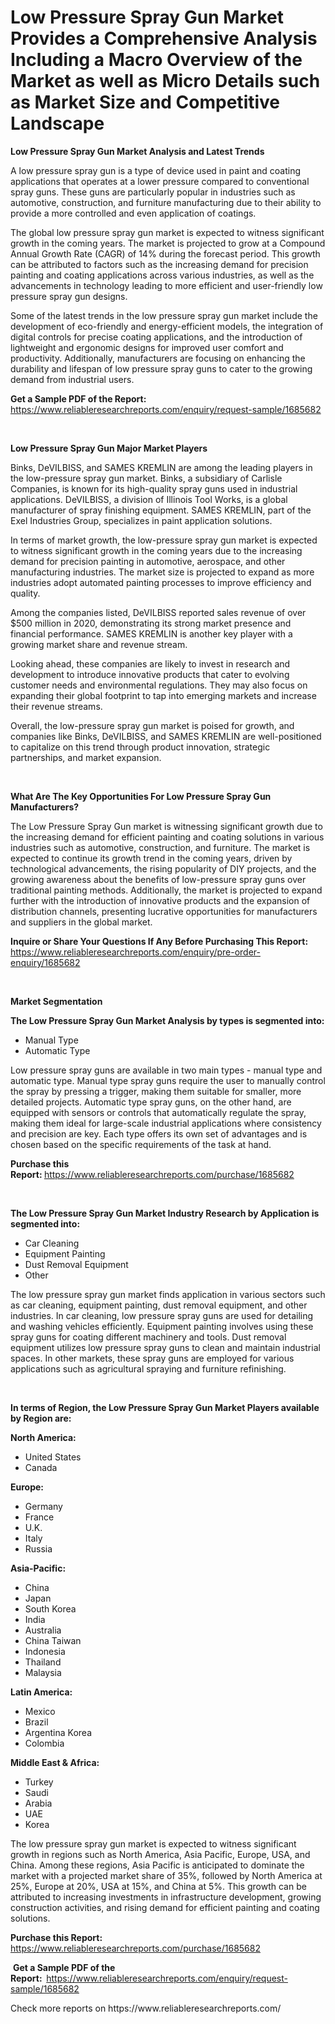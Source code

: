<p><h1>Low Pressure Spray Gun Market Provides a Comprehensive Analysis Including a Macro Overview of the Market as well as Micro Details such as Market Size and Competitive Landscape</h1></p><p><strong>Low Pressure Spray Gun Market Analysis and Latest Trends</strong></p>
<p><p>A low pressure spray gun is a type of device used in paint and coating applications that operates at a lower pressure compared to conventional spray guns. These guns are particularly popular in industries such as automotive, construction, and furniture manufacturing due to their ability to provide a more controlled and even application of coatings.</p><p>The global low pressure spray gun market is expected to witness significant growth in the coming years. The market is projected to grow at a Compound Annual Growth Rate (CAGR) of 14% during the forecast period. This growth can be attributed to factors such as the increasing demand for precision painting and coating applications across various industries, as well as the advancements in technology leading to more efficient and user-friendly low pressure spray gun designs.</p><p>Some of the latest trends in the low pressure spray gun market include the development of eco-friendly and energy-efficient models, the integration of digital controls for precise coating applications, and the introduction of lightweight and ergonomic designs for improved user comfort and productivity. Additionally, manufacturers are focusing on enhancing the durability and lifespan of low pressure spray guns to cater to the growing demand from industrial users.</p></p>
<p><strong>Get a Sample PDF of the Report:&nbsp;</strong> <a href="https://www.reliableresearchreports.com/enquiry/request-sample/1685682">https://www.reliableresearchreports.com/enquiry/request-sample/1685682</a></p>
<p>&nbsp;</p>
<p><strong>Low Pressure Spray Gun Major Market Players</strong></p>
<p><p>Binks, DeVILBISS, and SAMES KREMLIN are among the leading players in the low-pressure spray gun market. Binks, a subsidiary of Carlisle Companies, is known for its high-quality spray guns used in industrial applications. DeVILBISS, a division of Illinois Tool Works, is a global manufacturer of spray finishing equipment. SAMES KREMLIN, part of the Exel Industries Group, specializes in paint application solutions.</p><p>In terms of market growth, the low-pressure spray gun market is expected to witness significant growth in the coming years due to the increasing demand for precision painting in automotive, aerospace, and other manufacturing industries. The market size is projected to expand as more industries adopt automated painting processes to improve efficiency and quality.</p><p>Among the companies listed, DeVILBISS reported sales revenue of over $500 million in 2020, demonstrating its strong market presence and financial performance. SAMES KREMLIN is another key player with a growing market share and revenue stream.</p><p>Looking ahead, these companies are likely to invest in research and development to introduce innovative products that cater to evolving customer needs and environmental regulations. They may also focus on expanding their global footprint to tap into emerging markets and increase their revenue streams.</p><p>Overall, the low-pressure spray gun market is poised for growth, and companies like Binks, DeVILBISS, and SAMES KREMLIN are well-positioned to capitalize on this trend through product innovation, strategic partnerships, and market expansion.</p></p>
<p>&nbsp;</p>
<p><strong>What Are The Key Opportunities For Low Pressure Spray Gun Manufacturers?</strong></p>
<p><p>The Low Pressure Spray Gun market is witnessing significant growth due to the increasing demand for efficient painting and coating solutions in various industries such as automotive, construction, and furniture. The market is expected to continue its growth trend in the coming years, driven by technological advancements, the rising popularity of DIY projects, and the growing awareness about the benefits of low-pressure spray guns over traditional painting methods. Additionally, the market is projected to expand further with the introduction of innovative products and the expansion of distribution channels, presenting lucrative opportunities for manufacturers and suppliers in the global market.</p></p>
<p><strong>Inquire or Share Your Questions If Any Before Purchasing This Report:</strong> <a href="https://www.reliableresearchreports.com/enquiry/pre-order-enquiry/1685682">https://www.reliableresearchreports.com/enquiry/pre-order-enquiry/1685682</a></p>
<p>&nbsp;</p>
<p><strong>Market Segmentation</strong></p>
<p><strong>The Low Pressure Spray Gun Market Analysis by types is segmented into:</strong></p>
<p><ul><li>Manual Type</li><li>Automatic Type</li></ul></p>
<p><p>Low pressure spray guns are available in two main types - manual type and automatic type. Manual type spray guns require the user to manually control the spray by pressing a trigger, making them suitable for smaller, more detailed projects. Automatic type spray guns, on the other hand, are equipped with sensors or controls that automatically regulate the spray, making them ideal for large-scale industrial applications where consistency and precision are key. Each type offers its own set of advantages and is chosen based on the specific requirements of the task at hand.</p></p>
<p><strong>Purchase this Report:&nbsp;</strong><a href="https://www.reliableresearchreports.com/purchase/1685682">https://www.reliableresearchreports.com/purchase/1685682</a></p>
<p>&nbsp;</p>
<p><strong>The Low Pressure Spray Gun Market Industry Research by Application is segmented into:</strong></p>
<p><ul><li>Car Cleaning</li><li>Equipment Painting</li><li>Dust Removal Equipment</li><li>Other</li></ul></p>
<p><p>The low pressure spray gun market finds application in various sectors such as car cleaning, equipment painting, dust removal equipment, and other industries. In car cleaning, low pressure spray guns are used for detailing and washing vehicles efficiently. Equipment painting involves using these spray guns for coating different machinery and tools. Dust removal equipment utilizes low pressure spray guns to clean and maintain industrial spaces. In other markets, these spray guns are employed for various applications such as agricultural spraying and furniture refinishing.</p></p>
<p>&nbsp;</p>
<p><strong>In terms of Region, the Low Pressure Spray Gun Market Players available by Region are:</strong></p>
<p>
    <p> <strong> North America: </strong>
        <ul>
            <li>United States</li>
            <li>Canada</li>
        </ul>
        </p> 
    <p> <strong> Europe: </strong>
        <ul>
            <li>Germany</li>
            <li>France</li>
            <li>U.K.</li>
            <li>Italy</li>
            <li>Russia</li>
        </ul>
        </p> 
    <p> <strong> Asia-Pacific: </strong>
        <ul>
            <li>China</li>
            <li>Japan</li>
            <li>South Korea</li>
            <li>India</li>
            <li>Australia</li>
            <li>China Taiwan</li>
            <li>Indonesia</li>
            <li>Thailand</li>
            <li>Malaysia</li>
        </ul>
        </p> 
    <p> <strong> Latin America: </strong>
        <ul>
            <li>Mexico</li>
            <li>Brazil</li>
            <li>Argentina Korea</li>
            <li>Colombia</li>
        </ul>
        </p> 
    <p> <strong> Middle East & Africa: </strong>
        <ul>
            <li>Turkey</li>
            <li>Saudi</li>
            <li>Arabia</li>
            <li>UAE</li>
            <li>Korea</li>
        </ul>
    </p>
    </p>
<p><p>The low pressure spray gun market is expected to witness significant growth in regions such as North America, Asia Pacific, Europe, USA, and China. Among these regions, Asia Pacific is anticipated to dominate the market with a projected market share of 35%, followed by North America at 25%, Europe at 20%, USA at 15%, and China at 5%. This growth can be attributed to increasing investments in infrastructure development, growing construction activities, and rising demand for efficient painting and coating solutions.</p></p>
<p><strong>Purchase this Report: </strong><a href="https://www.reliableresearchreports.com/purchase/1685682">https://www.reliableresearchreports.com/purchase/1685682</a></p>
<p>&nbsp;<strong>Get a Sample PDF of the Report:&nbsp;&nbsp;</strong><a href="https://www.reliableresearchreports.com/enquiry/request-sample/1685682">https://www.reliableresearchreports.com/enquiry/request-sample/1685682</a></p>
<p><strong></strong></p>
<p>Check more reports on https://www.reliableresearchreports.com/</p>